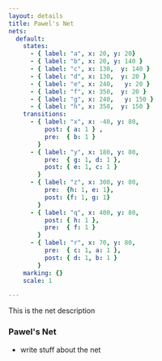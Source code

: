 ```yaml
---
layout: details 
title: Pawel's Net 
nets:
  default:
    states:
      - { label: "a", x: 20, y: 20} 
      - { label: "b", x: 20, y: 140 } 
      - { label: "c", x: 130,  y: 140 } 
      - { label: "d", x: 130,  y: 20 }
      - { label: "e", x: 240,   y: 20 }
      - { label: "f", x: 350,  y: 20 }
      - { label: "g", x: 240,   y: 150 } 
      - { label: "h", x: 350,  y: 150 } 
    transitions:
      - { label: "x", x: -40, y: 80,
          post: { a: 1 } ,
          pre:  { b: 1 }
        }
      - { label: "y", x: 180, y: 80,
          pre:  { g: 1, d: 1 },
          post: { e: 1, c: 1 }
        }
      - { label: "z", x: 300, y: 80,
          pre:  {h: 1, e: 1},
          post: {f: 1, g: 1}
        }
      - { label: "q", x: 400, y: 80,
          post: { h: 1 },
          pre:  { f: 1 }
        }
      - { label: "r", x: 70, y: 80,
          pre:  { c: 1, a: 1 },
          post: { d: 1, b: 1 }
        }
    marking: {}
    scale: 1

---
```

<!-- first paragraph is the net description -->
This is the net description

### Pawel's Net

* write stuff about the net

<script>addNetByName('default')</script>